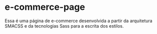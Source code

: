 # e-commerce-page
Essa é uma página de e-commerce desenvolvida a partir da arquitetura SMACSS e da tecnologias Sass para a escrita dos estilos.
